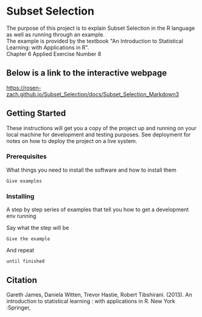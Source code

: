 # Subset Selection

The purpose of this project is to explain Subset Selection in the R language as well as running through an example.<br/>
The example is provided by the textbook "An Introduction to Statistical Learning: with Applications in R".<br/>
Chapter 6 Applied Exercise Number 8

## Below is a link to the interactive webpage

https://rosen-zach.github.io/Subset_Selection/docs/Subset_Selection_Markdown3

## Getting Started

These instructions will get you a copy of the project up and running on your local machine for development and testing purposes. See deployment for notes on how to deploy the project on a live system.

### Prerequisites

What things you need to install the software and how to install them

```
Give examples
```

### Installing

A step by step series of examples that tell you how to get a development env running

Say what the step will be

```
Give the example
```

And repeat

```
until finished
```

## Citation
Gareth James, Daniela Witten, Trevor Hastie, Robert Tibshirani. (2013). An introduction to statistical learning : with applications in R. New York :Springer,
